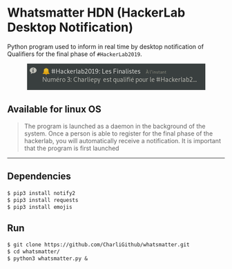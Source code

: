 # Whatsmatter HDN (HackerLab Desktop Notification)

Python program used to inform in real time by desktop notification of Qualifiers for the final phase of ```#HackerLab2019```.

<center><img src="Whatsmatter-about.png" /></center>

## Available for linux OS  
> The program is launched as a daemon in the background of the system. Once a person is able to register for the final phase of the hackerlab, you will automatically receive a notification. It is important that the program is first launched

---
## Dependencies
```console
$ pip3 install notify2  
$ pip3 install requests  
$ pip3 install emojis  
```
## Run
```console
$ git clone https://github.com/CharliGithub/whatsmatter.git
$ cd whatsmatter/
$ python3 whatsmatter.py &
```
